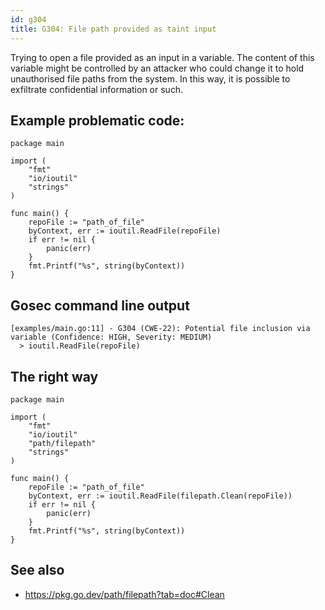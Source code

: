 ```yaml
---
id: g304
title: G304: File path provided as taint input
---
```


Trying to open a file provided as an input in a variable. The content of this variable might be controlled by an attacker who could change it to hold unauthorised file paths from the system.  In this way, it is possible to exfiltrate confidential information or such.

## Example problematic code:

```
package main

import (
	"fmt"
	"io/ioutil"
	"strings"
)

func main() {
	repoFile := "path_of_file"
	byContext, err := ioutil.ReadFile(repoFile)
	if err != nil {
		panic(err)
	}
	fmt.Printf("%s", string(byContext))
}
```

## Gosec command line output

```
[examples/main.go:11] - G304 (CWE-22): Potential file inclusion via variable (Confidence: HIGH, Severity: MEDIUM)
  > ioutil.ReadFile(repoFile)
```

## The right way

```
package main

import (
	"fmt"
	"io/ioutil"
	"path/filepath"
	"strings"
)

func main() {
	repoFile := "path_of_file"
	byContext, err := ioutil.ReadFile(filepath.Clean(repoFile))
	if err != nil {
		panic(err)
	}
	fmt.Printf("%s", string(byContext))
}
```

## See also

* https://pkg.go.dev/path/filepath?tab=doc#Clean